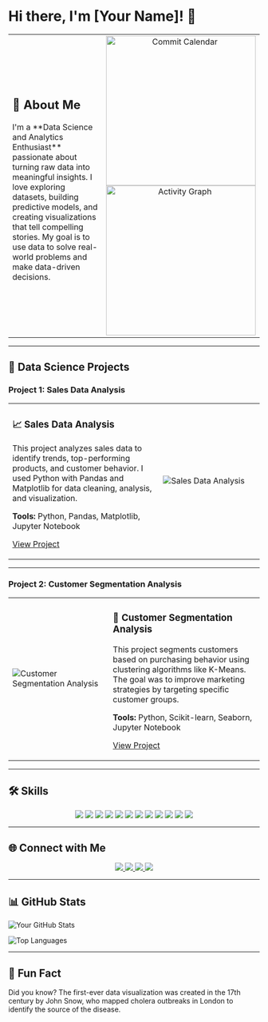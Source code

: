 # Hi there, I'm [Your Name]! 👋

<div align="center">
  <table>
    <tr>
      <!-- About Me Section -->
      <td width="60%" align="left">
        <h2>🚀 About Me</h2>
        <p>
          I'm a **Data Science and Analytics Enthusiast** passionate about turning raw data into meaningful insights. 
          I love exploring datasets, building predictive models, and creating visualizations that tell compelling stories. 
          My goal is to use data to solve real-world problems and make data-driven decisions.
        </p>
      </td>
      <!-- Commit Calendar/Graph -->
      <td width="40%" align="center">
        <img src="https://ghchart.rshah.org/Bubu02" alt="Commit Calendar" width="300" />
        <br />
        <img src="https://github-readme-activity-graph.vercel.app/graph?username=Bubu02&theme=github-compact" alt="Activity Graph" width="300" />
      </td>
    </tr>
  </table>
</div>

---

## 📂 Data Science Projects

### Project 1: Sales Data Analysis
<div align="center">
  <table>
    <tr>
      <td width="60%">
        <h3>📈 Sales Data Analysis</h3>
        <p>
          This project analyzes sales data to identify trends, top-performing products, and customer behavior. 
          I used Python with Pandas and Matplotlib for data cleaning, analysis, and visualization.
        </p>
        <p>
          <strong>Tools:</strong> Python, Pandas, Matplotlib, Jupyter Notebook
        </p>
        <p>
          <a href="https://github.com/your-username/sales-data-analysis">View Project</a>
        </p>
      </td>
      <td width="40%">
        <img src="https://private-user-images.githubusercontent.com/120954412/408143014-22d17e46-fba2-4645-a69b-19b2a20ada4c.jpg" alt="Sales Data Analysis" />
      </td>
    </tr>
  </table>
</div>

---

### Project 2: Customer Segmentation Analysis
<div align="center">
  <table>
    <tr>
      <td width="40%">
        <img src="https://via.placeholder.com/400x250" alt="Customer Segmentation Analysis" />
      </td>
      <td width="60%">
        <h3>👥 Customer Segmentation Analysis</h3>
        <p>
          This project segments customers based on purchasing behavior using clustering algorithms like K-Means. 
          The goal was to improve marketing strategies by targeting specific customer groups.
        </p>
        <p>
          <strong>Tools:</strong> Python, Scikit-learn, Seaborn, Jupyter Notebook
        </p>
        <p>
          <a href="https://github.com/your-username/customer-segmentation">View Project</a>
        </p>
      </td>
    </tr>
  </table>
</div>

---

## 🛠️ Skills
<div align="center">
  <img src="https://img.shields.io/badge/Python-3776AB?style=for-the-badge&logo=python&logoColor=white" />
  <img src="https://img.shields.io/badge/R-276DC3?style=for-the-badge&logo=r&logoColor=white" />
  <img src="https://img.shields.io/badge/SQL-4479A1?style=for-the-badge&logo=mysql&logoColor=white" />
  <img src="https://img.shields.io/badge/Pandas-150458?style=for-the-badge&logo=pandas&logoColor=white" />
  <img src="https://img.shields.io/badge/NumPy-013243?style=for-the-badge&logo=numpy&logoColor=white" />
  <img src="https://img.shields.io/badge/Matplotlib-11557C?style=for-the-badge&logo=matplotlib&logoColor=white" />
  <img src="https://img.shields.io/badge/Scikit_Learn-F7931E?style=for-the-badge&logo=scikit-learn&logoColor=white" />
  <img src="https://img.shields.io/badge/TensorFlow-FF6F00?style=for-the-badge&logo=tensorflow&logoColor=white" />
  <img src="https://img.shields.io/badge/Tableau-E97627?style=for-the-badge&logo=tableau&logoColor=white" />
  <img src="https://img.shields.io/badge/Git-F05032?style=for-the-badge&logo=git&logoColor=white" />
  <img src="https://img.shields.io/badge/Docker-2496ED?style=for-the-badge&logo=docker&logoColor=white" />
  <img src="https://img.shields.io/badge/AWS-232F3E?style=for-the-badge&logo=amazon-aws&logoColor=white" />
</div>

---

## 🌐 Connect with Me
<div align="center">
  <a href="https://linkedin.com/in/your-profile">
    <img src="https://img.shields.io/badge/LinkedIn-0077B5?style=for-the-badge&logo=linkedin&logoColor=white" />
  </a>
  <a href="https://twitter.com/your-handle">
    <img src="https://img.shields.io/badge/Twitter-1DA1F2?style=for-the-badge&logo=twitter&logoColor=white" />
  </a>
  <a href="https://github.com/your-username">
    <img src="https://img.shields.io/badge/GitHub-100000?style=for-the-badge&logo=github&logoColor=white" />
  </a>
  <a href="mailto:your-email@example.com">
    <img src="https://img.shields.io/badge/Gmail-D14836?style=for-the-badge&logo=gmail&logoColor=white" />
  </a>
</div>

---

## 📊 GitHub Stats
![Your GitHub Stats](https://github-readme-stats.vercel.app/api?username=your-username&show_icons=true&theme=radical)

![Top Languages](https://github-readme-stats.vercel.app/api/top-langs/?username=your-username&layout=compact&theme=radical)

---

## 💬 Fun Fact
Did you know? The first-ever data visualization was created in the 17th century by John Snow, who mapped cholera outbreaks in London to identify the source of the disease.
